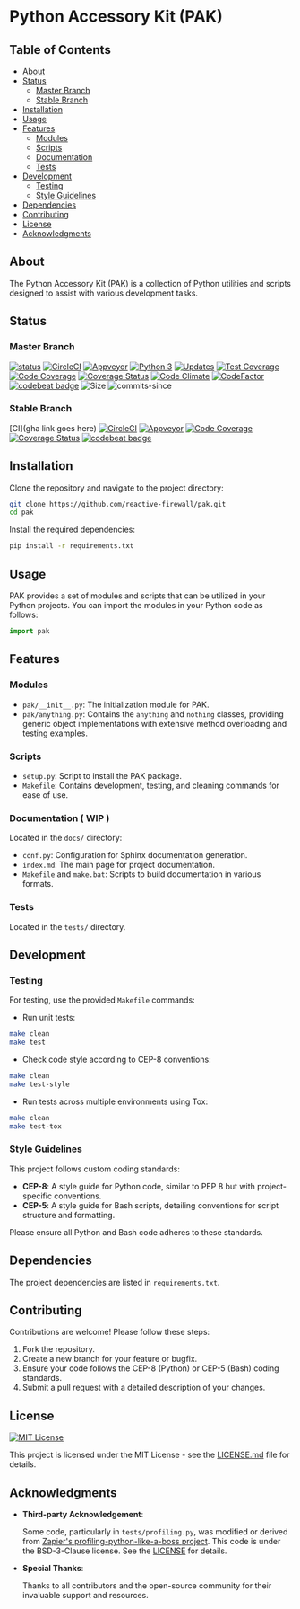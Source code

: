 # Python Accessory Kit (PAK)

## Table of Contents

- [About](#about)
- [Status](#status)
  - [Master Branch](#master-branch)
  - [Stable Branch](#stable-branch)
- [Installation](#installation)
- [Usage](#usage)
- [Features](#features)
  - [Modules](#modules)
  - [Scripts](#scripts)
  - [Documentation](#documentation)
  - [Tests](#tests)
- [Development](#development)
  - [Testing](#testing)
  - [Style Guidelines](#style-guidelines)
- [Dependencies](#dependencies)
- [Contributing](#contributing)
- [License](#license)
- [Acknowledgments](#acknowledgments)

## About

The Python Accessory Kit (PAK) is a collection of Python utilities and scripts designed to assist
with various development tasks.

## Status

### Master Branch

[![status](https://travis-ci.org/reactive-firewall/pak.svg?branch=master)](https://travis-ci.org/reactive-firewall/pak)
[![CircleCI](https://circleci.com/gh/reactive-firewall/pak/tree/master.svg?style=svg)](https://circleci.com/gh/reactive-firewall/pak/tree/master)
[![Appveyor](https://ci.appveyor.com/api/projects/status/pak/branch/master?svg=true)](https://ci.appveyor.com/project/reactive-firewall/pak/branch/master)
[![Python 3](https://pyup.io/repos/github/reactive-firewall/pak/python-3-shield.svg)](https://pyup.io/repos/github/reactive-firewall/pak/)
[![Updates](https://pyup.io/repos/github/reactive-firewall/pak/shield.svg)](https://pyup.io/repos/github/reactive-firewall/pak/)
[![Test Coverage](https://api.codeclimate.com/v1/badges/pak/test_coverage)](https://codeclimate.com/github/reactive-firewall/pak/test_coverage)
[![Code Coverage](https://codecov.io/gh/reactive-firewall/pak/branch/master/graph/badge.svg)](https://codecov.io/gh/reactive-firewall/pak/branch/master/)
[![Coverage Status](https://coveralls.io/repos/github/reactive-firewall/pak/badge.svg?branch=master)](https://coveralls.io/github/reactive-firewall/pak?branch=master)
[![Code Climate](https://codeclimate.com/github/reactive-firewall/pak/badges/gpa.svg)](https://codeclimate.com/github/reactive-firewall/pak)
[![CodeFactor](https://www.codefactor.io/repository/github/reactive-firewall/pak/badge)](https://www.codefactor.io/repository/github/reactive-firewall/pak)
[![codebeat badge](https://codebeat.co/badges/da1d8064-5736-49fd-9d61-d046aca38afb)](https://codebeat.co/projects/github-com-reactive-firewall-pak-master)
![Size](https://img.shields.io/github/languages/code-size/reactive-firewall/pak.svg)
![commits-since](https://img.shields.io/github/commits-since/reactive-firewall/pak/stable.svg?maxAge=9000)

### Stable Branch

[CI](gha link goes here)
[![CircleCI](https://circleci.com/gh/reactive-firewall/pak/tree/stable.svg?style=svg)](https://circleci.com/gh/reactive-firewall/pak/tree/stable)
[![Appveyor](https://ci.appveyor.com/api/projects/status/6gggp1wpbnnjokm4/branch/stable?svg=true)](https://ci.appveyor.com/project/reactive-firewall/pak/branch/stable)
[![Code Coverage](https://codecov.io/gh/reactive-firewall/pak/branch/stable/graph/badge.svg)](https://codecov.io/gh/reactive-firewall/pak/branch/stable/)
[![Coverage Status](https://coveralls.io/repos/github/reactive-firewall/pak/badge.svg?branch=stable)](https://coveralls.io/github/reactive-firewall/pak?branch=stable)
[![codebeat badge](https://codebeat.co/badges/87520e4a-6d24-4e98-a61e-6e9efc58f783)](https://codebeat.co/projects/github-com-reactive-firewall-pak-stable)

## Installation

Clone the repository and navigate to the project directory:

```bash
git clone https://github.com/reactive-firewall/pak.git
cd pak
```

Install the required dependencies:

```bash
pip install -r requirements.txt
```

## Usage

PAK provides a set of modules and scripts that can be utilized in your Python projects. You can
import the modules in your Python code as follows:

```python
import pak
```

## Features

### Modules

- `pak/__init__.py`: The initialization module for PAK.
- `pak/anything.py`: Contains the `anything` and `nothing` classes, providing generic object
implementations with extensive method overloading and testing examples.

### Scripts

- `setup.py`: Script to install the PAK package.
- `Makefile`: Contains development, testing, and cleaning commands for ease of use.

### Documentation ( **WIP** )

Located in the `docs/` directory:

- `conf.py`: Configuration for Sphinx documentation generation.
- `index.md`: The main page for project documentation.
- `Makefile` and `make.bat`: Scripts to build documentation in various formats.

### Tests

Located in the `tests/` directory.

## Development

### Testing

For testing, use the provided `Makefile` commands:

- Run unit tests:

```bash
make clean
make test
```

- Check code style according to CEP-8 conventions:

```bash
make clean
make test-style
```

- Run tests across multiple environments using Tox:

```bash
make clean
make test-tox
```

### Style Guidelines

This project follows custom coding standards:

- **CEP-8**: A style guide for Python code, similar to PEP 8 but with project-specific conventions.
- **CEP-5**: A style guide for Bash scripts, detailing conventions for script structure and
  formatting.

Please ensure all Python and Bash code adheres to these standards.

## Dependencies

The project dependencies are listed in `requirements.txt`.

## Contributing

Contributions are welcome! Please follow these steps:

1. Fork the repository.
2. Create a new branch for your feature or bugfix.
3. Ensure your code follows the CEP-8 (Python) or CEP-5 (Bash) coding standards.
4. Submit a pull request with a detailed description of your changes.

## License

[![MIT License](https://img.shields.io/github/license/reactive-firewall/pak.svg?maxAge=2592000)](https://github.com/reactive-firewall/pak/blob/stable/LICENSE.md)

This project is licensed under the MIT License - see the [LICENSE.md](LICENSE.md) file for details.

## Acknowledgments

- **Third-party Acknowledgement**:

  Some code, particularly in `tests/profiling.py`, was modified or derived from
  [Zapier's profiling-python-like-a-boss project](https://github.com/zapier/profiling-python-like-a-boss/tree/1ab93a1154).
  This code is under the BSD-3-Clause license. See the
  [LICENSE](https://github.com/zapier/profiling-python-like-a-boss/blob/1ab93a1154/LICENSE.md) for
  details.

- **Special Thanks**:

  Thanks to all contributors and the open-source community for their invaluable support and
  resources.

